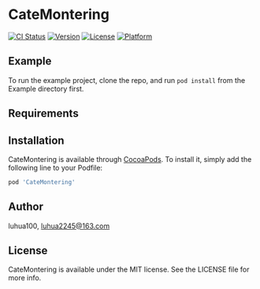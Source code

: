 # CateMontering

[![CI Status](https://img.shields.io/travis/luhua100/CateMontering.svg?style=flat)](https://travis-ci.org/luhua100/CateMontering)
[![Version](https://img.shields.io/cocoapods/v/CateMontering.svg?style=flat)](https://cocoapods.org/pods/CateMontering)
[![License](https://img.shields.io/cocoapods/l/CateMontering.svg?style=flat)](https://cocoapods.org/pods/CateMontering)
[![Platform](https://img.shields.io/cocoapods/p/CateMontering.svg?style=flat)](https://cocoapods.org/pods/CateMontering)

## Example

To run the example project, clone the repo, and run `pod install` from the Example directory first.

## Requirements

## Installation

CateMontering is available through [CocoaPods](https://cocoapods.org). To install
it, simply add the following line to your Podfile:

```ruby
pod 'CateMontering'
```

## Author

luhua100, luhua2245@163.com

## License

CateMontering is available under the MIT license. See the LICENSE file for more info.
